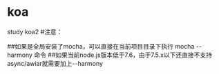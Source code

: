 # koa
study koa2 
#注意：

##如果是全局安装了mocha，可以直接在当前项目目录下执行 mocha --harmony 命令
##如果当前node.js版本低于7.6，由于7.5.x以下还直接不支持async/awiar就需要加上--harmony